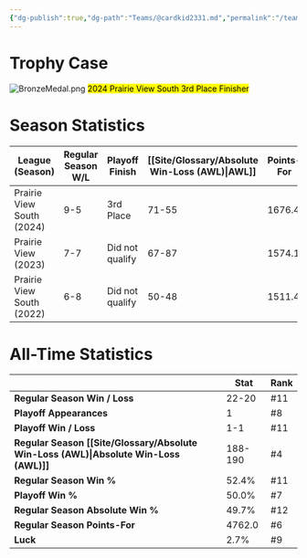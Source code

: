 ```yaml
---
{"dg-publish":true,"dg-path":"Teams/@cardkid2331.md","permalink":"/teams/cardkid2331/"}
---
```


# Trophy Case
![BronzeMedal.png](/img/user/z_Assets/img/BronzeMedal.png)
<mark class="orange mark-default">2024 Prairie View South 3rd Place Finisher</mark>
# Season Statistics
| **League (Season)** | **Regular Season W/L** | **Playoff Finish** | **[[Site/Glossary/Absolute Win-Loss (AWL)\|AWL]]** | **Points-For** |
| ------------------- | ---------------------- | ------------------ | ------------------------------------ | -------------- |
| Prairie View South (2024) | 9-5 | 3rd Place | 71-55 | 1676.4 |
| Prairie View (2023) | 7-7 | Did not qualify | 67-87 | 1574.1 |
| Prairie View South (2022) | 6-8 | Did not qualify | 50-48 | 1511.4 |
# All-Time Statistics
|                                                | **Stat** | **Rank** |
| ---------------------------------------------- | -------- | -------- |
| **Regular Season Win / Loss**                  | 22-20 | #11 |
| **Playoff Appearances**                        | 1 | #8 |
| **Playoff Win / Loss**                         | 1-1 | #11 |
| **Regular Season [[Site/Glossary/Absolute Win-Loss (AWL)\|Absolute Win-Loss (AWL)]]** | 188-190 | #4 |
| **Regular Season Win %**                       | 52.4% | #11 |
| **Playoff Win %**                              | 50.0% | #7 |
| **Regular Season Absolute Win %**              | 49.7% | #12 |
| **Regular Season Points-For**                  | 4762.0 | #6 |
| **Luck**                                       | 2.7% | #9 |